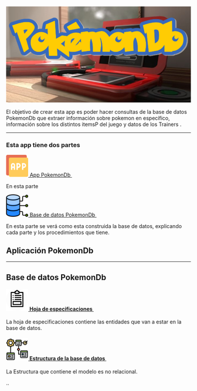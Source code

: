 ![POKEDEX](Imagenes/ImagenPrinicpal.png)

El objetivo de crear esta app es poder hacer consultas de la base de datos PokemonDb que extraer información sobre pokemon en específico, información sobre los distintos itemsP del juego y datos de los Trainers .

***

### Esta app tiene dos partes

[<img src="Imagenes/EnlaceAplicacion.png" width="12%"  > App PokemonDb <img/>](https://github.com/)

En esta parte

[<img src="Imagenes/EnlaceBaseDeDatos.png" width="12%"  > Base de datos PokemonDb <img/>](https://github.com/)

En esta parte se verá como esta construida la base de datos, explicando cada parte y los procedimientos que tiene.

## Aplicación PokemonDb



****

## Base de datos PokemonDb

#### [<img src="Imagenes/EnlaceEspecificaciones.png" width="12%"  > Hoja de especificaciones <img/>](https://github.com//wiki/Hoja-de-especificaciones)

   La hoja de especificaciones contiene las entidades que van a estar en la base de datos.

#### [<img src="Imagenes/EnlaceEstructuraBd.png" width="12%"  > Estructura de la base de datos <img/>](https://github.com//wiki/Estructura-de-la-base-de-datos)

   La Estructura que  contiene el modelo es  no relacional.




..
